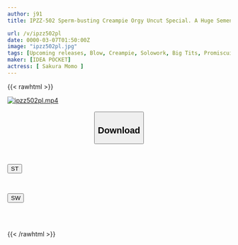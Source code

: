 ```yaml
---
author: j91
title: IPZZ-502 Sperm-busting Creampie Orgy Uncut Special. A Huge Semen Festival With 16 People And Over 20 Shots! Momo Sakura

url: /v/ipzz502pl
date: 0000-03-07T01:50:00Z
image: "ipzz502pl.jpg"
tags: [Upcoming releases, Blow, Creampie, Solowork, Big Tits, Promiscuity, Acme · Orgasm	]
maker: [IDEA POCKET]
actress: [ Sakura Momo ]
---
```



{{< rawhtml >}}

<div class="video" data-videoid="pending_link.html">
    <a href="javascript:;">
        <img src="/v/ipzz502pl/ipzz502pl.jpg" width="WIDTH" height="HEIGHT" alt="ipzz502pl.mp4" loading="lazy">
    </a>
</div>

<script type="text/javascript" src="https://j91.asia/asset/on-demand-pend.js"></script>

<br>
  <link rel="stylesheet" href="https://j91.asia/asset/bs5.css">
  
  <center>
  <button class="btn btn-primary" type="button" data-bs-toggle="collapse" data-bs-target=".multi-collapse" aria-expanded="false" aria-controls="multiCollapseExample1 multiCollapseExample2"><h2>Download</h2></button></center>
</p>
<div class="row">
  <div class="col">
    <div class="collapse multi-collapse" id="multiCollapseExample1">
      <div class="card card-body">
	      	      <br>
<div class="buttons">  
<p><a href="https://j91.asia/pending_link.html" target="_blank"><button class="btn-hover color-3"><i class="fa fa-download"></i> ST</button></a></p></div>
    </div>
  </div>
</div>
  <div class="col">
    <div class="collapse multi-collapse" id="multiCollapseExample2">
      <div class="card card-body">
	      <br>
<div class="buttons">
<p><a href="https://j91.asia/pending_link.html" target="_blank"><button class="btn-hover color-2"><i class="fa fa-download"></i> SW</button></a></p></div>
<br><br>
      </div>
    </div>
  </div>
</div>

{{< /rawhtml >}}